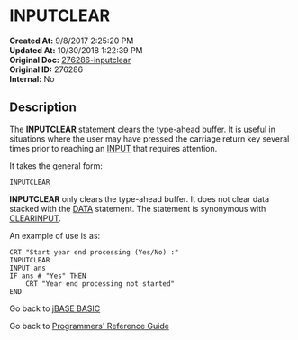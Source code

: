 # INPUTCLEAR

**Created At:** 9/8/2017 2:25:20 PM  
**Updated At:** 10/30/2018 1:22:39 PM  
**Original Doc:** [276286-inputclear](https://docs.jbase.com/36868-jbase-basic/276286-inputclear)  
**Original ID:** 276286  
**Internal:** No  

## Description

The **INPUTCLEAR** statement clears the type-ahead buffer. It is useful in situations where the user may have pressed the carriage return key several times prior to reaching an [INPUT](./../input) that requires attention.

It takes the general form:

```
INPUTCLEAR
```

**INPUTCLEAR** only clears the type-ahead buffer. It does not clear data stacked with the [DATA](./../data) statement. The statement is synonymous with [CLEARINPUT](./../clearinput).

An example of use is as:

```
CRT "Start year end processing (Yes/No) :"
INPUTCLEAR
INPUT ans
IF ans # "Yes" THEN
    CRT "Year end processing not started"
END
```

Go back to [jBASE BASIC](./../README.md)

Go back to [Programmers' Reference Guide](./../../reference-guides/jbc/README.md)

  
<PageFooter />

